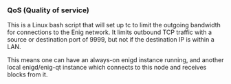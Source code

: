 ### QoS (Quality of service) ###

This is a Linux bash script that will set up tc to limit the outgoing bandwidth for connections to the Enig network. It limits outbound TCP traffic with a source or destination port of 9999, but not if the destination IP is within a LAN.

This means one can have an always-on enigd instance running, and another local enigd/enig-qt instance which connects to this node and receives blocks from it.
